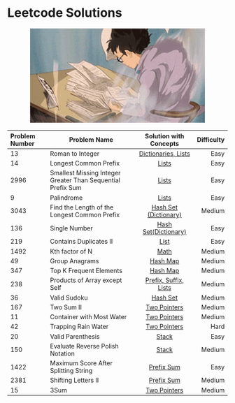 # Leetcode Solutions

<div align="center">
    <img src="README/studying-windy.gif" width="400" alt="Studying Windy">
</div>


Problem Number  | Problem  Name        | Solution with Concepts                                | Difficulty         |
|:---------------| -------------------------------- |:-----------------------------------------:|-------------------:|
|  13   | Roman to Integer              | [Dictionaries, Lists](https://github.com/anushriiyer/leetcode_solutions/blob/main/13.%20Roman%20to%20Integer.py)| Easy |
|   14   | Longest Common Prefix      | [Lists](https://github.com/anushriiyer/leetcode_solutions/blob/main/14.%20Longest%20Common%20Prefix.py)   | Easy| 
|   2996   | Smallest Missing Integer Greater Than Sequential Prefix Sum | [Lists](https://github.com/anushriiyer/leetcode_solutions/blob/main/2996.%20Smallest%20Missing%20Integer%20Greater%20Than%20Sequential%20Prefix%20Sum.py)| Easy |
|  9   | Palindrome | [Lists](https://github.com/anushriiyer/leetcode_solutions/blob/main/9.%20Palindrome.py)| Easy |
|  3043   | Find the Length of the Longest Common Prefix | [Hash Set (Dictionary)](https://github.com/anushriiyer/leetcode_solutions/blob/main/3043.Find%20the%20Length%20of%20the%20Longest%20Common%20Prefix.py)| Medium |
| 136| Single Number| [Hash Set(Dictionary)](https://github.com/anushriiyer/leetcode_solutions/blob/main/136.%20Single%20Number.py)| Easy|
| 219 | Contains Duplicates II| [List](https://github.com/anushriiyer/leetcode_solutions/blob/main/219.%20Contains%20Duplicate%20II.py)| Easy|
|1492 | Kth factor of N| [Math](https://github.com/anushriiyer/leetcode_solutions/blob/main/1492.%20The%20kth%20Factor%20of%20n.py)| Medium|
|49| Group Anagrams|[Hash Map](https://github.com/anushriiyer/leetcode_solutions/blob/main/49.%20Group%20Anagrams.py)| Medium|
|347|Top K Frequent Elements|[Hash Map](https://github.com/anushriiyer/leetcode_solutions/blob/main/347.%20Top%20K%20Frequent%20Elements.py)| Medium|
|238| Products of Array except Self| [Prefix, Suffix, Lists](https://github.com/anushriiyer/leetcode_solutions/blob/main/238.Products%20of%20Array%20Except%20Self.py)| Medium|
|36|Valid Sudoku| [Hash Set](https://github.com/anushriiyer/leetcode_solutions/blob/main/36.Valid%20Sudoku.py)| Medium|
|167|Two Sum II| [Two Pointers](https://github.com/anushriiyer/leetcode_solutions/blob/main/167.%20Two%20Sum%20II.py)| Medium|
|11|Container with Most Water| [Two Pointers](https://github.com/anushriiyer/leetcode_solutions/blob/main/11.%20Container%20With%20Most%20Water.py)| Medium|
|42|Trapping Rain Water| [Two Pointers](https://github.com/anushriiyer/leetcode_solutions/blob/main/42.%20Trapping%20Rain%20Water.py)| Hard|
|20|Valid Parenthesis| [Stack](https://github.com/anushriiyer/leetcode_solutions/blob/main/20.%20Valid%20Parentheses.py)| Easy|
|150| Evaluate Reverse Polish Notation| [Stack](https://github.com/anushriiyer/leetcode_solutions/blob/main/150.Evaluate%20Reverse%20Polish%20Notation.py)| Medium|
|1422| Maximum Score After Splitting String| [Prefix Sum](https://github.com/anushriiyer/leetcode_solutions/blob/main/1422.%20Maximum%20Score%20After%20Splitting%20a%20String.py)| Easy|
|2381| Shifting Letters II|[Prefix Sum](https://github.com/anushriiyer/leetcode_solutions/blob/main/2381.%20Shifting%20Letters%20II.py)| Medium|
|15| 3Sum |[Two Pointers](https://github.com/anushriiyer/leetcode_solutions/blob/main/15.3sum.py)|Medium|


